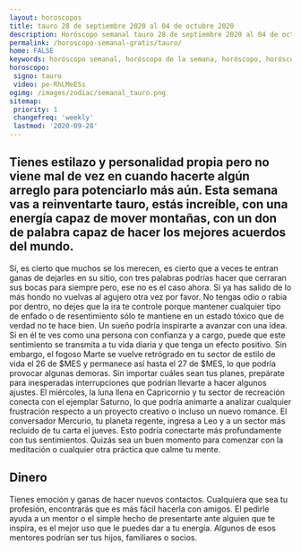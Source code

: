 ```yaml
---
layout: horoscopos
title: tauro 28 de septiembre 2020 al 04 de octubre 2020 
description: Horóscopo semanal tauro 28 de septiembre 2020 al 04 de octubre 2020. Tienes estilazo y personalidad propia pero no viene mal de vez en cuando hacerte algún arreglo para potenciarlo más aún. Esta semana vas a reinventarte tauro, estás increíble, con una energía capaz de mover montañas, con un don de palabra capaz de hacer los mejores acuerdos del mundo.
permalink: /horoscopo-semanal-gratis/tauro/
home: FALSE
keywords: horóscopo semanal, horóscopo de la semana, horóscopo, horóscopo gratis,horóscopos, horóscopo esperanza gracia, horoscopos tauro la semana, horóscopos gratis, Tarot, Astrologia, Zodíaco, tauro, horoscopo gratis, semanal
horoscopo:
 signo: tauro
 video: pe-RhLMeESs
ogimg: /images/zodiac/semanal_tauro.png
sitemap:
 priority: 1
 changefreq: 'weekly'
 lastmod: '2020-09-28'
---
```




## Tienes estilazo y personalidad propia pero no viene mal de vez en cuando hacerte algún arreglo para potenciarlo más aún. Esta semana vas a reinventarte tauro, estás increíble, con una energía capaz de mover montañas, con un don de palabra capaz de hacer los mejores acuerdos del mundo.

Sí, es cierto que muchos se los merecen, es cierto que a veces te entran ganas de dejarles en su sitio, con tres palabras podrías hacer que cerraran sus bocas para siempre pero, ese no es el caso ahora. Si ya has salido de lo más hondo no vuelvas al agujero otra vez por favor. 
 No tengas odio o rabia por dentro, no dejes que la ira te controle porque mantener cualquier tipo de enfado o de resentimiento sólo te mantiene en un estado tóxico que de verdad no te hace bien. Un sueño podría inspirarte a avanzar con una idea. Si en él te ves como una persona con confianza y a cargo, puede que este sentimiento se transmita a tu vida diaria y que tenga un efecto positivo. Sin embargo, el fogoso Marte se vuelve retrógrado en tu sector de estilo de vida el 26 de $MES y permanece así hasta el 27 de $MES, lo que podría provocar algunas demoras. Sin importar cuáles sean tus planes, prepárate para inesperadas interrupciones que podrían llevarte a hacer algunos ajustes. 
El miércoles, la luna llena en Capricornio y tu sector de recreación conecta con el ejemplar Saturno, lo que podría animarte a analizar cualquier frustración respecto a un proyecto creativo o incluso un nuevo romance. El conversador Mercurio, tu planeta regente, ingresa a Leo y a un sector más recluido de tu carta el jueves. Esto podría conectarte más profundamente con tus sentimientos. Quizás sea un buen momento para comenzar con la meditación o cualquier otra práctica que calme tu mente.

## Dinero

Tienes emoción y ganas de hacer nuevos contactos. Cualquiera que sea tu profesión, encontrarás que es más fácil hacerla con amigos. El pedirle ayuda a un mentor o el simple hecho de presentarte ante alguien que te inspira, es el mejor uso que le puedes dar a tu energía. Algunos de esos mentores podrían ser tus hijos, familiares o socios.